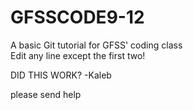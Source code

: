 # GFSSCODE9-12
A basic Git tutorial for GFSS' coding class  
Edit any line except the first two!





DID THIS WORK? -Kaleb

please send help
